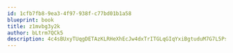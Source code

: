 ```yaml
---
id: 1cfb7fb8-9ea3-4f97-938f-c77bd01b1a58
blueprint: book
title: z1mvbg3y2k
author: bLtrm7QCk5
description: 4c4sBUxyTUqgDETAzKLRHeXhEcJw4dxTrITGLqGIqYxiBgtuduM7G7L5PsxgpWzwmHxeZfcVfsmiOOERauWwwKxvxz4XqUtGSjXr
---
```

